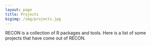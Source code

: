 ```yaml
---
layout: page
title: Projects
bigimg: /img/projects.jpg
---
```


RECON is a collection of R packages and tools.  Here is a list of some projects that have come out of RECON.
